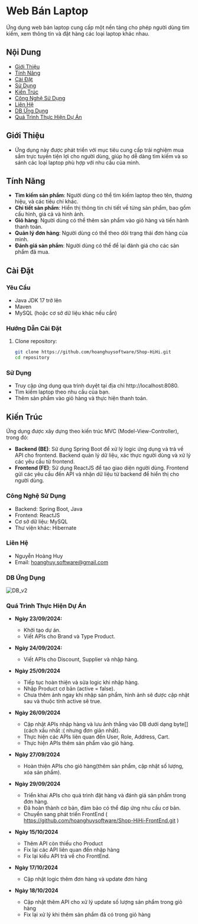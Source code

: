 # Web Bán Laptop

Ứng dụng web bán laptop cung cấp một nền tảng cho phép người dùng tìm kiếm, xem thông tin và đặt hàng các loại laptop khác nhau.

## Nội Dung

- [Giới Thiệu](#giới-thiệu)
- [Tính Năng](#tính-năng)
- [Cài Đặt](#cài-đặt)
- [Sử Dụng](#sử-dụng)
- [Kiến Trúc](#kiến-trúc)
- [Công Nghệ Sử Dụng](#công-nghệ-sử-dụng)
- [Liên Hệ](#liên-hệ)
- [DB Ứng Dụng](#db-ứng-dụng)
- [Quá Trình Thực Hiện Dự Án](#quá-trình-thực-hiện-dự-án)

## Giới Thiệu

- Ứng dụng này được phát triển với mục tiêu cung cấp trải nghiệm mua sắm trực tuyến tiện lợi cho người dùng, giúp họ dễ dàng tìm kiếm và so sánh các loại laptop phù hợp với nhu cầu của mình.

## Tính Năng

- **Tìm kiếm sản phẩm**: Người dùng có thể tìm kiếm laptop theo tên, thương hiệu, và các tiêu chí khác.
- **Chi tiết sản phẩm**: Hiển thị thông tin chi tiết về từng sản phẩm, bao gồm cấu hình, giá cả và hình ảnh.
- **Giỏ hàng**: Người dùng có thể thêm sản phẩm vào giỏ hàng và tiến hành thanh toán.
- **Quản lý đơn hàng**: Người dùng có thể theo dõi trạng thái đơn hàng của mình.
- **Đánh giá sản phẩm**: Người dùng có thể để lại đánh giá cho các sản phẩm đã mua.

## Cài Đặt

### Yêu Cầu

- Java JDK 17 trở lên
- Maven
- MySQL (hoặc cơ sở dữ liệu khác nếu cần)

### Hướng Dẫn Cài Đặt

1. Clone repository:
   ```bash
   git clone https://github.com/hoanghuysoftware/Shop-HiHi.git
   cd repository

### Sử Dụng
- Truy cập ứng dụng qua trình duyệt tại địa chỉ http://localhost:8080.
- Tìm kiếm laptop theo nhu cầu của bạn.
- Thêm sản phẩm vào giỏ hàng và thực hiện thanh toán.

## Kiến Trúc

Ứng dụng được xây dựng theo kiến trúc MVC (Model-View-Controller), trong đó:

- **Backend (BE)**: Sử dụng Spring Boot để xử lý logic ứng dụng và trả về API cho frontend. Backend quản lý dữ liệu, xác thực người dùng và xử lý các yêu cầu từ frontend.
- **Frontend (FE)**: Sử dụng ReactJS để tạo giao diện người dùng. Frontend gửi các yêu cầu đến API và nhận dữ liệu từ backend để hiển thị cho người dùng.


### Công Nghệ Sử Dụng
- Backend: Spring Boot, Java
- Frontend: ReactJS
- Cơ sở dữ liệu: MySQL
- Thư viện khác: Hibernate

### Liên Hệ
- Nguyễn Hoàng Huy
- Email: hoanghuy.software@gmail.com

### DB Ứng Dụng
![DB_v2](https://github.com/user-attachments/assets/5e724b6e-01fe-4519-8904-6d2001631102)

### Quá Trình Thực Hiện Dự Án
- **Ngày 23/09/2024:**
  - Khởi tạo dự án.
  - Viết APIs cho Brand và Type Product.


- **Ngày 24/09/2024:**
  - Viết APIs cho Discount, Supplier và nhập hàng.


- **Ngày 25/09/2024**
  - Tiếp tục hoàn thiện và sửa logic khi nhập hàng.
  - Nhập Product cơ bản (active = false).
  - Chưa thêm ảnh ngay khi nhập sản phẩm, hình ảnh sẽ được cập nhật sau và thuộc tính active sẽ true.


- **Ngày 26/09/2024**
  - Cập nhật APIs nhập hàng và lưu ảnh thẳng vào DB dưới dạng byte[] (cách xấu nhất :( nhưng đơn giản nhất).
  - Thực hiện các APIs liên quan đến User, Role, Address, Cart.
  - Thực hiện APIs thêm sản phẩm vào giỏ hàng.


- **Ngày 27/09/2024**
  - Hoàn thiện APIs cho giỏ hàng(thêm sản phẩm, cập nhật số lượng, xóa sản phẩm).


- **Ngày 29/09/2024**
  - Triển khai APIs cho quá trình đặt hàng và đánh giá sản phẩm trong đơn hàng.
  - Đã hoàn thành cơ bản, đảm bảo có thể đáp ứng nhu cầu cơ bản.
  - Chuyển sang phát triển FrontEnd ( https://github.com/hoanghuysoftware/Shop-HiHi-FrontEnd.git )

- **Ngày 15/10/2024**
  - Thêm API còn thiếu cho Product
  - Fix lại các API liên quan đến nhập hàng
  - Fix lại kiểu API trả về cho FrontEnd.
  
- **Ngày 17/10/2024**
  - Cập nhật logic thêm đơn hàng và update đơn hàng
 
- **Ngày 18/10/2024**
  - Cập nhật thêm API cho xử lý update số lượng sản phẩm trong giỏ hàng
  - Fix lại xử lý khi thêm sản phẩm đã có trong giỏ hàng
  

